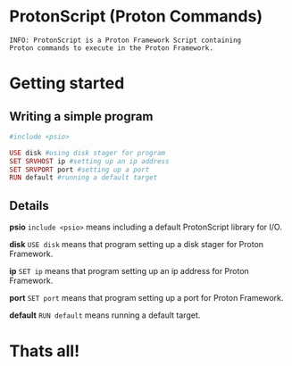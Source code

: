 # ProtonScript (Proton Commands)

    INFO: ProtonScript is a Proton Framework Script containing 
    Proton commands to execute in the Proton Framework.
    
# Getting started

## Writing a simple program

```ruby
#include <psio>

USE disk #using disk stager for program
SET SRVHOST ip #setting up an ip address
SET SRVPORT port #setting up a port
RUN default #running a default target
```

## Details

**psio** `include <psio>` means including a default ProtonScript library for I/O.

**disk** `USE disk` means that program setting up a disk stager for Proton Framework.

**ip** `SET ip` means that program setting up an ip address for Proton Framework.

**port** `SET port` means that program setting up a port for Proton Framework.

**default** `RUN default` means running a default target.

# Thats all!
